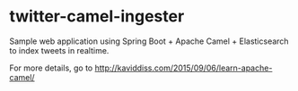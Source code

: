 # twitter-camel-ingester
Sample web application using Spring Boot + Apache Camel + Elasticsearch to index tweets in realtime.

For more details, go to http://kaviddiss.com/2015/09/06/learn-apache-camel/
